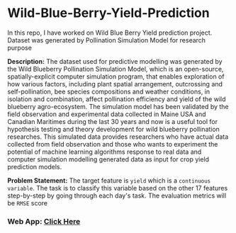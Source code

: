 # Wild-Blue-Berry-Yield-Prediction
In this repo, I have worked on Wild Blue Berry Yield prediction project. Dataset was generated by Pollination Simulation Model for research purpose

**Description:** 
The dataset used for predictive modelling was generated by the Wild Blueberry Pollination Simulation Model, which is an open-source, spatially-explicit computer simulation program, that enables exploration of how various factors, including plant spatial arrangement, outcrossing and self-pollination, bee species compositions and weather conditions, in isolation and combination, affect pollination efficiency and yield of the wild blueberry agro-ecosystem. The simulation model has been validated by the field observation and experimental data collected in Maine USA and Canadian Maritimes during the last 30 years and now is a useful tool for hypothesis testing and theory development for wild blueberry pollination researches. This simulated data provides researchers who have actual data collected from field observation and those who wants to experiment the potential of machine learning algorithms response to real data and computer simulation modelling generated data as input for crop yield prediction models.

**Problem Statement:**
The target feature is `yield` which is a `continuous variable`. The task is to classify this variable based on the other 17 features step-by-step by going through each day's task. The evaluation metrics will be `RMSE` score

### Web App: [Click Here](https://blueberry-yield-prediction.onrender.com)
